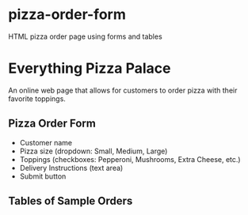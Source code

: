 # pizza-order-form
HTML pizza order page using forms and tables

# Everything Pizza Palace

An online web page that allows for customers to order pizza with their favorite toppings. 

## Pizza Order Form

- Customer name
- Pizza size (dropdown: Small, Medium, Large)
- Toppings (checkboxes: Pepperoni, Mushrooms, Extra Cheese, etc.)
- Delivery Instructions (text area)
- Submit button 

## Tables of Sample Orders